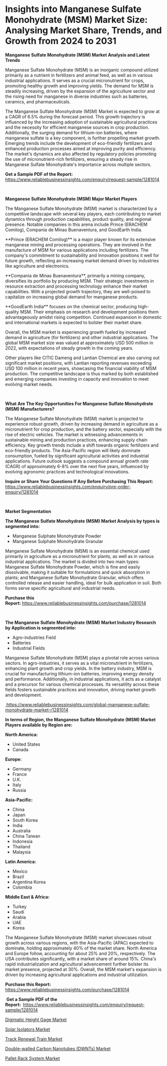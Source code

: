 <p><h1>Insights into Manganese Sulfate Monohydrate (MSM) Market Size: Analysing Market Share, Trends, and Growth from 2024 to 2031</h1></p><p><strong>Manganese Sulfate Monohydrate (MSM) Market Analysis and Latest Trends</strong></p>
<p><p>Manganese Sulfate Monohydrate (MSM) is an inorganic compound utilized primarily as a nutrient in fertilizers and animal feed, as well as in various industrial applications. It serves as a crucial micronutrient for crops, promoting healthy growth and improving yields. The demand for MSM is steadily increasing, driven by the expansion of the agriculture sector and the rising need for manganese in diverse industries such as batteries, ceramics, and pharmaceuticals.</p><p>The Manganese Sulfate Monohydrate (MSM) Market is expected to grow at a CAGR of 6.5% during the forecast period. This growth trajectory is influenced by the increasing adoption of sustainable agricultural practices and the necessity for efficient manganese sources in crop production. Additionally, the surging demand for lithium-ion batteries, where manganese sulfate is a key component, is further propelling market growth. Emerging trends include the development of eco-friendly fertilizers and enhanced production processes aimed at improving purity and efficiency. The market's dynamics are also affected by regulatory policies promoting the use of micronutrient-rich fertilizers, ensuring a steady rise in Manganese Sulfate Monohydrate's importance across multiple sectors.</p></p>
<p><strong>Get a Sample PDF of the Report:&nbsp;</strong> <a href="https://www.reliablebusinessinsights.com/enquiry/request-sample/1281014?utm_campaign=48&utm_medium=2&utm_source=Github&utm_content=ia&utm_term=30092024&utm_id=manganese-sulfate-monohydrate-msm">https://www.reliablebusinessinsights.com/enquiry/request-sample/1281014</a></p>
<p>&nbsp;</p>
<p><strong>Manganese Sulfate Monohydrate (MSM) Major Market Players</strong></p>
<p><p>The Manganese Sulfate Monohydrate (MSM) market is characterized by a competitive landscape with several key players, each contributing to market dynamics through production capabilities, product quality, and regional presence. Notable companies in this arena include Prince (ERACHEM Comilog), Compania de Minas Buenaventura, and GoodEarth India.</p><p>**Prince (ERACHEM Comilog)** is a major player known for its extensive manganese mining and processing operations. They are involved in the manufacture of MSM for various applications including fertilizers. The company's commitment to sustainability and innovation positions it well for future growth, reflecting an increasing market demand driven by industries like agriculture and electronics.</p><p>**Compania de Minas Buenaventura**, primarily a mining company, diversifies its portfolio by producing MSM. Their strategic investments in resource extraction and processing technology enhance their market capabilities. With a projected growth trajectory, they are well-poised to capitalize on increasing global demand for manganese products.</p><p>**GoodEarth India** focuses on the chemical sector, producing high-quality MSM. Their emphasis on research and development positions them advantageously amidst rising competition. Continued expansion in domestic and international markets is expected to bolster their market share.</p><p>Overall, the MSM market is experiencing growth fueled by increased demand in agriculture (for fertilizers) and other industrial applications. The global MSM market size was valued at approximately USD 500 million in 2022, with expectations of steady growth in the coming years.</p><p>Other players like CITIC Dameng and Lantian Chemical are also carving out significant market positions, with Lantian reporting revenues exceeding USD 100 million in recent years, showcasing the financial viability of MSM production. The competitive landscape is thus marked by both established and emerging companies investing in capacity and innovation to meet evolving market needs.</p></p>
<p>&nbsp;</p>
<p><strong>What Are The Key Opportunities For Manganese Sulfate Monohydrate (MSM) Manufacturers?</strong></p>
<p><p>The Manganese Sulfate Monohydrate (MSM) market is projected to experience robust growth, driven by increasing demand in agriculture as a micronutrient for crop production, and the battery sector, especially with the rise of electric vehicles. The market is witnessing advancements in sustainable mining and production practices, enhancing supply chain efficiency. Key growth trends include a shift towards organic fertilizers and eco-friendly products. The Asia-Pacific region will likely dominate consumption, fueled by significant agricultural activities and industrial applications. Future outlook suggests a compound annual growth rate (CAGR) of approximately 6-8% over the next five years, influenced by evolving agronomic practices and technological innovations.</p></p>
<p><strong>Inquire or Share Your Questions If Any Before Purchasing This Report:</strong> <a href="https://www.reliablebusinessinsights.com/enquiry/pre-order-enquiry/1281014?utm_campaign=48&utm_medium=2&utm_source=Github&utm_content=ia&utm_term=30092024&utm_id=manganese-sulfate-monohydrate-msm">https://www.reliablebusinessinsights.com/enquiry/pre-order-enquiry/1281014</a></p>
<p>&nbsp;</p>
<p><strong>Market Segmentation</strong></p>
<p><strong>The Manganese Sulfate Monohydrate (MSM) Market Analysis by types is segmented into:</strong></p>
<p><ul><li>Manganese Sulphate Monohydrate Powder</li><li>Manganese Sulphate Monohydrate Granular</li></ul></p>
<p><p>Manganese Sulfate Monohydrate (MSM) is an essential chemical used primarily in agriculture as a micronutrient for plants, as well as in various industrial applications. The market is divided into two main types: Manganese Sulfate Monohydrate Powder, which is fine and easily dissolvable, making it suitable for formulations and quick absorption in plants; and Manganese Sulfate Monohydrate Granular, which offers controlled release and easier handling, ideal for bulk application in soil. Both forms serve specific agricultural and industrial needs.</p></p>
<p><strong>Purchase this Report:&nbsp;</strong><a href="https://www.reliablebusinessinsights.com/purchase/1281014?utm_campaign=48&utm_medium=2&utm_source=Github&utm_content=ia&utm_term=30092024&utm_id=manganese-sulfate-monohydrate-msm">https://www.reliablebusinessinsights.com/purchase/1281014</a></p>
<p>&nbsp;</p>
<p><strong>The Manganese Sulfate Monohydrate (MSM) Market Industry Research by Application is segmented into:</strong></p>
<p><ul><li>Agro-industries Field</li><li>Batteries</li><li>Industrial Fields</li></ul></p>
<p><p>Manganese Sulfate Monohydrate (MSM) plays a pivotal role across various sectors. In agro-industries, it serves as a vital micronutrient in fertilizers, enhancing plant growth and crop yields. In the battery industry, MSM is crucial for manufacturing lithium-ion batteries, improving energy density and performance. Additionally, in industrial applications, it acts as a catalyst and a precursor for various chemical processes. Its versatility across these fields fosters sustainable practices and innovation, driving market growth and development.</p></p>
<p><a href="https://www.reliablebusinessinsights.com/global-manganese-sulfate-monohydrate-market-r1281014?utm_campaign=48&utm_medium=2&utm_source=Github&utm_content=ia&utm_term=30092024&utm_id=manganese-sulfate-monohydrate-msm">&nbsp;https://www.reliablebusinessinsights.com/global-manganese-sulfate-monohydrate-market-r1281014</a></p>
<p><strong>In terms of Region, the Manganese Sulfate Monohydrate (MSM) Market Players available by Region are:</strong></p>
<p>
    <p> <strong> North America: </strong>
        <ul>
            <li>United States</li>
            <li>Canada</li>
        </ul>
        </p> 
    <p> <strong> Europe: </strong>
        <ul>
            <li>Germany</li>
            <li>France</li>
            <li>U.K.</li>
            <li>Italy</li>
            <li>Russia</li>
        </ul>
        </p> 
    <p> <strong> Asia-Pacific: </strong>
        <ul>
            <li>China</li>
            <li>Japan</li>
            <li>South Korea</li>
            <li>India</li>
            <li>Australia</li>
            <li>China Taiwan</li>
            <li>Indonesia</li>
            <li>Thailand</li>
            <li>Malaysia</li>
        </ul>
        </p> 
    <p> <strong> Latin America: </strong>
        <ul>
            <li>Mexico</li>
            <li>Brazil</li>
            <li>Argentina Korea</li>
            <li>Colombia</li>
        </ul>
        </p> 
    <p> <strong> Middle East & Africa: </strong>
        <ul>
            <li>Turkey</li>
            <li>Saudi</li>
            <li>Arabia</li>
            <li>UAE</li>
            <li>Korea</li>
        </ul>
    </p>
    </p>
<p><p>The Manganese Sulfate Monohydrate (MSM) market showcases robust growth across various regions, with the Asia-Pacific (APAC) expected to dominate, holding approximately 40% of the market share. North America and Europe follow, accounting for about 25% and 20%, respectively. The USA contributes significantly, with a market share of around 15%. China's rapid industrialization and agricultural advancement further bolster its market presence, projected at 30%. Overall, the MSM market's expansion is driven by increasing agricultural applications and industrial utilization.</p></p>
<p><strong>Purchase this Report: </strong><a href="https://www.reliablebusinessinsights.com/purchase/1281014?utm_campaign=48&utm_medium=2&utm_source=Github&utm_content=ia&utm_term=30092024&utm_id=manganese-sulfate-monohydrate-msm">https://www.reliablebusinessinsights.com/purchase/1281014</a></p>
<p>&nbsp;<strong>Get a Sample PDF of the Report:&nbsp;&nbsp;</strong><a href="https://www.reliablebusinessinsights.com/enquiry/request-sample/1281014?utm_campaign=48&utm_medium=2&utm_source=Github&utm_content=ia&utm_term=30092024&utm_id=manganese-sulfate-monohydrate-msm">https://www.reliablebusinessinsights.com/enquiry/request-sample/1281014</a></p>
<p><strong></strong></p>
<p><p><a href="https://issuu.com/reportprime-2/docs/digimatic-height-gage-market-size-2_3e0e5e894cb485?utm_campaign=48&utm_medium=2&utm_source=Github&utm_content=ia&utm_term=30092024&utm_id=manganese-sulfate-monohydrate-msm">Digimatic Height Gage Market</a></p><p><a href="https://issuu.com/reportprime-2/docs/solar-isolators-market-size-2030.pp_2007ca806082ec?utm_campaign=48&utm_medium=2&utm_source=Github&utm_content=ia&utm_term=30092024&utm_id=manganese-sulfate-monohydrate-msm">Solar Isolators Market</a></p><p><a href="https://www.linkedin.com/pulse/global-track-renewal-train-market-analysis-trends-forecasts-mibzf?utm_campaign=48&utm_medium=2&utm_source=Github&utm_content=ia&utm_term=30092024&utm_id=manganese-sulfate-monohydrate-msm">Track Renewal Train Market</a></p><p><a href="https://github.com/alesiasc0na/Market-Research-Report-List-1/blob/main/double-walled-carbon-nanotubes-dwnts-market.md?utm_campaign=48&utm_medium=2&utm_source=Github&utm_content=ia&utm_term=30092024&utm_id=manganese-sulfate-monohydrate-msm">Double-walled Carbon Nanotubes (DWNTs) Market</a></p><p><a href="https://www.linkedin.com/pulse/insights-pallet-rack-system-industry-market-financial-status-zkqef?utm_campaign=48&utm_medium=2&utm_source=Github&utm_content=ia&utm_term=30092024&utm_id=manganese-sulfate-monohydrate-msm">Pallet Rack System Market</a></p></p>